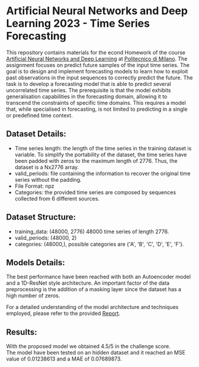# Artificial Neural Networks and Deep Learning 2023 - Time Series Forecasting

This repository contains materials for the econd Homework of the course [Artificial Neural Networks and Deep Learning](https://www11.ceda.polimi.it/schedaincarico/schedaincarico/controller/scheda_pubblica/SchedaPublic.do?&evn_default=evento&c_classe=810394&polij_device_category=DESKTOP&__pj0=0&__pj1=e1d18ec43fc9628f83ce82e5a309d240) at [Politecnico di Milano](https://www.polimi.it/).
The assignment focuses on predict future samples of the input time series. The goal is to design and implement forecasting models to learn how to exploit past observations in the input sequences to correctly predict the future. The task is to develop a forecasting model that is able to predict several uncorrelated time series. 
The prerequisite is that the model exhibits generalisation capabilities in the forecasting domain, allowing it to transcend the constraints of specific time domains. This requires a model that, while specialised in forecasting, is not limited to predicting in a single or predefined time context.

## Dataset Details:
* Time series length: the length of the time series in the training dataset is variable. To simplify the portability of the dataset, the time series have been padded with zeros to the maximum length of 2776. Thus, the dataset is a Nx2776 array.
* valid_periods: file containing the information to recover the original time series without the padding.
* File Format: npz
* Categories: the provided time series are composed by sequences collected from 6 different sources.

## Dataset Structure:
* training_data: (48000, 2776) 48000 time series of length 2776.
* valid_periods: (48000, 2)
* categories:  (48000,), possible categories are {'A', 'B', 'C', 'D', 'E', 'F'}.

## Models Details:
The best performance have been reached with both an Autoencoder model and a 1D-ResNet style architecture.
An important factor of the data preprocessing is the addition of a masking layer since the dataset has a high number of zeros.

For a detailed understanding of the model architecture and techniques employed, please refer to the provided [Report](https://github.com/carls31/an2dl-image-classification/blob/main/Report.pdf).

## Results:
With the proposed model we obtained 4.5/5 in the challenge score.    
The model have been tested on an hidden dataset and it reached an MSE value of 0.01238613 and a MAE of 0.07689873.
